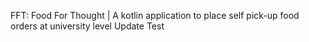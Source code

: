 FFT: Food For Thought | A kotlin application to place self pick-up food orders at university level
Update Test
